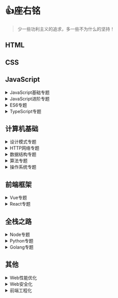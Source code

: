 # :+1:座右铭

> 少一些功利主义的追求，多一些不为什么的坚持！

## HTML
## CSS
## JavaScript

<details>
  <summary>JavaScript基础专题</summary>

- [JavaScript基础专题之原型与原型链（一）](https://github.com/timelessover/blog/issues/1)
- [JavaScript基础专题之执行上下文和执行栈（二）](https://github.com/timelessover/blog/issues/2)
- [JavaScript基础专题之深入执行上下文（三）](https://github.com/timelessover/blog/issues/3)
- [JavaScript基础专题之闭包（四）](https://github.com/timelessover/blog/issues/4)
- [JavaScript基础专题之参数传递（五）](https://github.com/timelessover/blog/issues/5)
- [JavaScript基础专题之手动实现call、apply、bind（六）](https://github.com/timelessover/blog/issues/6)
- [JavaScript基础专题之类数组对象（七）](https://github.com/timelessover/blog/issues/7)
- [JavaScript基础专题之实现自己的new Object（八）](https://github.com/timelessover/blog/issues/8)
- [JavaScript基础专题之创建对象几种方式及优缺点（九）](https://github.com/timelessover/blog/issues/9)
- [JavaScript基础专题之继承的实现及其优缺点（十）](https://github.com/timelessover/blog/issues/10)
- [JavaScript基础专题之类型检测（十一）](https://github.com/timelessover/blog/issues/11)
- [JavaScript基础专题之类型转换（十二）](https://github.com/timelessover/blog/issues/12)
- [JavaScript基础专题之异步（十三）](https://github.com/timelessover/blog/issues/13)
- [JavaScript基础专题完结](https://github.com/timelessover/blog/issues/14)

</details>

<details>
  <summary>JavaScript进阶专题</summary>

- [JavaScript进阶系列之数组去重（一）](https://github.com/timelessover/blog/issues/15)

  </details>

<details>
  <summary>ES6专题</summary>


  </details>
  <details>
  <summary>TypeScript专题</summary>


  </details>

## 计算机基础



<details>
  <summary>设计模式专题</summary>

- [设计模式专题之单例模式（一）](https://github.com/timelessover/blog/issues/16)
- [设计模式专题之策略模式（二）](https://github.com/timelessover/blog/issues/17)
- [设计模式专题之代理模式（三）](https://github.com/timelessover/blog/issues/18)
- [设计模式专题之发布-订阅模式（四）](https://github.com/timelessover/blog/issues/19)
- [设计模式专题之观察者模式（五）](https://github.com/timelessover/blog/issues/20)
- [设计模式专题之工厂模式（六）](https://github.com/timelessover/blog/issues/21)
- [设计模式专题之享元模式（七）](https://github.com/timelessover/blog/issues/22)
- [设计模式专题之中介者模式（八）](https://github.com/timelessover/blog/issues/23)
- [设计模式专题之模板方法模式（九）](https://github.com/timelessover/blog/issues/24)
- [设计模式专题之状态模式（十）](https://github.com/timelessover/blog/issues/25)
- [设计模式专题之命令模式（十一）](https://github.com/timelessover/blog/issues/26)
- [设计模式专题之组合模式（十二）](https://github.com/timelessover/blog/issues/27)
- [设计模式专题之装饰器模式（十三）](https://github.com/timelessover/blog/issues/28)
- [设计模式专题之责任链模式（十四）](https://github.com/timelessover/blog/issues/29)
- [设计模式专题之迭代器模式（十五）](https://github.com/timelessover/blog/issues/30)
- [设计模式专题之适配器模式（十六）](https://github.com/timelessover/blog/issues/31)
- [设计模式专题之访问者模式（十七）](https://github.com/timelessover/blog/issues/47)
- [设计模式专题之解释器模式（十八）](https://github.com/timelessover/blog/issues/48)
- [设计模式专题之桥接模式（十九）](https://github.com/timelessover/blog/issues/49)
- [设计模式专题之建造者模式（二十）](https://github.com/timelessover/blog/issues/50)
- [设计模式专题之外观模式（二十一）](https://github.com/timelessover/blog/issues/51)
- [设计模式专题之备忘录模式（二十二）](https://github.com/timelessover/blog/issues/52)
- [设计模式专题之原型模式（二十三）](https://github.com/timelessover/blog/issues/53)
- [设计模式专题之MV * 模式（二十四）](https://github.com/timelessover/blog/issues/54)
- [设计模式总结](https://github.com/timelessover/blog/issues/56)
</details>



<details>
  <summary>HTTP网络专题</summary>

- [HTTP专题之网络概述（一）](https://github.com/timelessover/blog/issues/43)
- [HTTP专题之HTTP基础（二）](https://github.com/timelessover/blog/issues/44)
- [HTTP专题之HTTP应用（三）](https://github.com/timelessover/blog/issues/45)
- [HTTP专题之前端跨域九种方式（四）](https://github.com/timelessover/blog/issues/46)
</details>

<details>
  <summary>数据结构专题</summary>

- [数据结构专题之数组与字符串（一）](https://github.com/timelessover/blog/issues/35)
- [数据结构专题之栈与队列（二）](https://github.com/timelessover/blog/issues/36)
- [数据结构专题之链表（三）](https://github.com/timelessover/blog/issues/37)
- [数据结构专题之哈希表（四）](https://github.com/timelessover/blog/issues/38)
- [数据结构专题之树（五）](https://github.com/timelessover/blog/issues/55)

</details>

<details>
  <summary>算法专题</summary>

- [数据结构专题之数组与字符串（一）](https://github.com/timelessover/blog/issues/35)
- [数据结构专题之栈与队列（二）](https://github.com/timelessover/blog/issues/36)
- [数据结构专题之链表（三）](https://github.com/timelessover/blog/issues/37)
- [数据结构专题之哈希表（四）](https://github.com/timelessover/blog/issues/38)
- [数据结构专题之树（五）](https://github.com/timelessover/blog/issues/55)

</details>


<details>
  <summary>操作系统专题</summary>

- [操作系统专题之操作系统基础（一）](https://github.com/timelessover/blog/issues/32)
- [操作系统专题之进程与线程（二）](https://github.com/timelessover/blog/issues/33)
- [操作系统专题之内存管理（三）](https://github.com/timelessover/blog/issues/39)
- [操作系统专题之设备管理（四）](https://github.com/timelessover/blog/issues/40)
</details>

## 前端框架

<details>
  <summary>Vue专题</summary>

- [Vue专题之生命周期（一）](https://github.com/timelessover/blog/issues/34)

</details>


<details>
  <summary>React专题</summary>

</details>


## 全栈之路
<details>
  <summary>Node专题</summary>

</details>
<details>
  <summary>Python专题</summary>

</details>
<details>
  <summary>Golang专题</summary>

</details>

## 其他
<details>
  <summary>Web性能优化</summary>

</details>

<details>
  <summary>Web安全化</summary>
</details>

<details>
  <summary>前端工程化</summary>

- [Git总结](https://github.com/timelessover/blog/issues/41)

</details>
